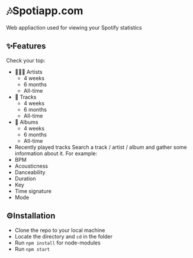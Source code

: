 # 🎶Spotiapp.com
Web appliaction used for viewing your Spotify statistics
## ✨Features
Check your top:
* 🧑🏽‍🎤 Artists
  * 4 weeks
  * 6 months
  * All-time
* 🎵 Tracks
  * 4 weeks
  * 6 months
  * All-time
* 💽 Albums
  * 4 weeks
  * 6 months
  * All-time
* Recently played tracks
Search a track / artist / album and gather some information about it.
For example:
* BPM
* Acousticness
* Danceability
* Duration
* Key
* Time signature
* Mode
## ⚙️Installation
* Clone the repo to your local machine
* Locate the directory and ```cd``` in the folder
* Run ```npm install``` for node-modules
* Run ```npm start```

